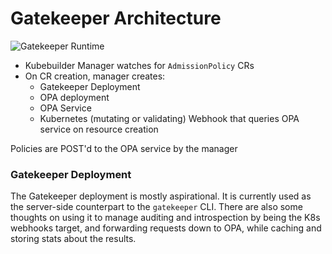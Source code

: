 # Gatekeeper Architecture

![Gatekeeper Runtime](https://github.com/replicatedhq/gatekeeper/blob/master/docs/architecturue/assets/arch-1.png)

- Kubebuilder Manager watches for `AdmissionPolicy` CRs
- On CR creation, manager creates:
    - Gatekeeper Deployment
    - OPA deployment
    - OPA Service
    - Kubernetes (mutating or validating) Webhook that queries OPA service on resource creation

Policies are POST'd to the OPA service by the manager


### Gatekeeper Deployment

The Gatekeeper deployment is mostly aspirational. It is currently used as the server-side counterpart to the `gatekeeper` CLI. There are also some thoughts on using it to manage auditing and introspection by being the K8s webhooks target, and forwarding requests down to OPA, while caching and storing stats about the results.


